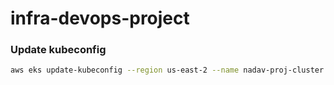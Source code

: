 # infra-devops-project

### Update kubeconfig
```bash
aws eks update-kubeconfig --region us-east-2 --name nadav-proj-cluster --kubeconfig /tmp/kubeconfig-nadav-proj-cluster
```